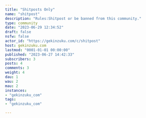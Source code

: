 ```yaml
---
title: "Shitposts Only" 
name: "shitpost"
description: "Rules:Shitpost or be banned from this community."
type: community
date: "2023-06-29 12:34:52"
draft: false
nsfw: false
actor_id: "https://gekinzuku.com/c/shitpost"
host: gekinzuku.com
lastmod: "0001-01-01 00:00:00"
published: "2023-06-27 14:42:33"
subscribers: 3
posts: 4
comments: 3
weight: 4
dau: 1
wau: 2
mau: 2
instances:
- "gekinzuku_com"
tags: 
- "gekinzuku_com"

---
```

